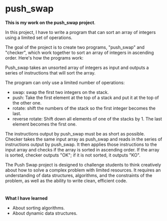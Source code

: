 # push_swap
**This is my work on the push_swap project**.

In this project, I have to write a program that can sort an array of integers using a limited set of operations.

The goal of the project is to create two programs, "push_swap" and "checker", which work together to sort an array of integers in ascending order. Here's how the programs work:

Push_swap takes an unsorted array of integers as input and outputs a series of instructions that will sort the array. 

The program can only use a limited number of operations: 
- swap: swap the first two integers on the stack.
- push: Take the first element at the top of a stack and put it at the top of the other one.
- rotate: shift the numbers of the stack so the first integer becomes the last. 
- reverse rotate: Shift down all elements of one of the stacks by 1. The last element becomes the first one.

The instructions output by push_swap must be as short as possible.
Checker takes the same input array as push_swap and reads in the series of instructions output by push_swap. It then applies those instructions to the input array and checks if the array is sorted in ascending order. If the array is sorted, checker outputs "OK"; if it is not sorted, it outputs "KO".

The Push Swap project is designed to challenge students to think creatively about how to solve a complex problem with limited resources. It requires an understanding of data structures, algorithms, and the constraints of the problem, as well as the ability to write clean, efficient code.
#
**What I have learned**
- About sorting algorithms.
- About dynamic data structures.
